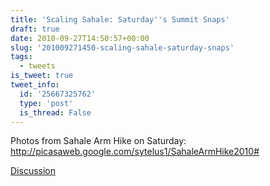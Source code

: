 ```yaml
---
title: 'Scaling Sahale: Saturday''s Summit Snaps'
draft: true
date: 2010-09-27T14:50:57+00:00
slug: '201009271450-scaling-sahale-saturday-snaps'
tags:
  - tweets
is_tweet: true
tweet_info:
  id: '25667325762'
  type: 'post'
  is_thread: False
---
```




Photos from Sahale Arm Hike on Saturday: http://picasaweb.google.com/sytelus1/SahaleArmHike2010#

[Discussion](https://x.com/sytelus/status/25667325762)
